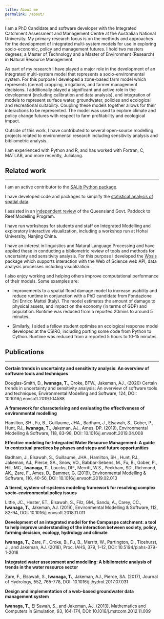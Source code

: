 ```yaml
---
title: About me
permalink: /about/
---
```


I am a PhD Candidate and software developer with the Integrated Catchment Assessment and Management Centre at the Australian National University. My primary research focus is on the methods and approaches for the development of integrated multi-system models for use in exploring socio-economic, policy and management futures. I hold two masters degrees; a Master of Technology and a Master of Environment (Research) in Natural Resource Management. 

As part of my research I have played a major role in the development of an integrated multi-system model that represents a socio-environmental system. For this purpose I developed a zone-based farm model which represents (cereal) cropping, irrigations, and farmer management decisions. I additionally played a significant and active role in the development (including calibration and data analysis), and integration of models to represent surface water, groundwater, policies and ecological and recreational suitability. Coupling these models together allows for their interactions to be represented. The model was used to explore climate and policy change futures with respect to farm profitability and ecological impact.

Outside of this work, I have contributed to several open-source modelling projects related to environmental research including sensitivity analysis and bibliometric analysis. 

I am experienced with Python and R, and has worked with Fortran, C, MATLAB, and more recently, Julialang.

## Related work
---------------

I am an active contributor to the [SALib Python package](https://github.com/salib/salib).

I have developed code and packages to simplify the [statistical analysis of spatial data](https://github.com/MamadioCMCC/HazardRiskScripts/tree/master/scripts/HazardStats).

I assisted in an [independent review](https://trove.nla.gov.au/work/237587298?selectedversion=NBD66255631) of the Queensland Govt. Paddock to Reef Modelling Program.

I have run workshops for students and staff on Integrated Modelling and exploratory interactive visualization, including a workshop run at Hohai University, Nanjing China.

I have an interest in linguistics and Natural Language Processing and have applied these in conducting a bibliometric review of tools and methods for uncertainty and sensitivity analysis. For this purpose I developed the [Wosis](https://github.com/ConnectedSystems/wosis) package which supports interaction with the Web of Science web API, data analysis processes including visualization.

I also enjoy working and helping others improve computational performance of their models. Some examples are:

- Improvements to a spatial flood damage model to increase usability and reduce runtime in conjunction with a PhD candidate from Fondazione Eni Enrico Mattei (Italy). The model estimates the amount of damage to physical assets, and impact on the economy (in terms of GDP) and population. Runtime was reduced from a reported 20mins to around 5 minutes.

- Similarly, I aided a fellow student optimise an ecological response model developed at the CSIRO, including porting some code from Python to Cython. Runtime was reduced from a reported 5 hours to 10-15 minutes.


## Publications
---------------

**Certain trends in uncertainty and sensitivity analysis: An overview of software tools and techniques**

Douglas-Smith, D., **Iwanaga, T.**, Croke, BFW., Jakeman, AJ., (2020) Certain trends in uncertainty and sensitivity analysis: An overview of software tools and techniques, Environmental Modelling and Software, 124, DOI: 10.1016/j.envsoft.2019.104588

<span class="__dimensions_badge_embed__" data-doi="10.1016/j.envsoft.2019.104588"></span><script async src="https://badge.dimensions.ai/badge.js" charset="utf-8"></script>

**A framework for characterising and evaluating the effectiveness of environmental modelling**

Hamilton, SH., Fu, B., Guillaume, JHA., Badham, J., Elsawah, S., Gober, P., Hunt, RJ., **Iwanaga, T.**, Jakeman, AJ., Ames, DP. (2019), Environmental Modelling & Software, 118, 83-98, DOI: 10.1016/j.envsoft.2019.04.008

<span class="__dimensions_badge_embed__" data-doi="10.1016/j.envsoft.2019.04.008"></span><script async src="https://badge.dimensions.ai/badge.js" charset="utf-8"></script>

**Effective modeling for Integrated Water Resource Management: A guide to contextual practices by phases and steps and future opportunities**

Badham, J., Elsawah, S., Guillaume, JHA., Hamilton, SH., Hunt, RJ., Jakeman, AJ., Pierce, SA., Snow, VO., Babbar-Sebens, M., Fu, B., Gober, P., Hill, MC., **Iwanaga, T.**, Loucks, DP., Merritt, W.S., Peckham, SD., Richmond, AK., Zare, F., Ames, D., Bammer, G. (2019), Environmental Modelling & Software, 116, 40-56, DOI: 10.1016/j.envsoft.2019.02.013

<span class="__dimensions_badge_embed__" data-doi="10.1016/j.envsoft.2019.02.013"></span><script async src="https://badge.dimensions.ai/badge.js" charset="utf-8"></script>

**A tiered, system-of-systems modeling framework for resolving complex socio-environmental policy issues**

Little, JC., Hester, ET., Elsawah, S., Filz, GM., Sandu, A., Carey, CC., **Iwanaga, T.**, Jakeman, AJ. (2019), Environmental Modelling & Software, 112, 82-94, DOI: 10.1016/j.envsoft.2018.11.011

<span class="__dimensions_badge_embed__" data-doi="10.1016/j.envsoft.2018.11.011"></span><script async src="https://badge.dimensions.ai/badge.js" charset="utf-8"></script>

**Development of an integrated model for the Campaspe catchment: a tool to help improve understanding of the interaction between society, policy, farming decision, ecology, hydrology and climate**

**Iwanaga, T.**, Zare, F., Croke, B., Fu, B., Merritt, W., Partington, D., Ticehurst, J., and Jakeman, AJ. (2018), Proc. IAHS, 379, 1–12, DOI: 10.5194/piahs-379-1-2018

<span class="__dimensions_badge_embed__" data-doi="10.5194/piahs-379-1-2018"></span><script async src="https://badge.dimensions.ai/badge.js" charset="utf-8"></script>

**Integrated water assessment and modelling: A bibliometric analysis of trends in the water resource sector**

Zare, F., Elsawah, S., **Iwanaga, T.**, Jakeman, AJ., Pierce, SA. (2017), Journal of Hydrology, 552, 765-778, DOI: 10.1016/j.jhydrol.2017.07.031

<span class="__dimensions_badge_embed__" data-doi="10.1016/j.jhydrol.2017.07.031"></span><script async src="https://badge.dimensions.ai/badge.js" charset="utf-8"></script>


**Design and implementation of a web-based groundwater data management system**

**Iwanaga, T.**, El Sawah, S., and Jakeman, AJ. (2013), Mathematics and Computers in Simulation, 93, 164-174, DOI: 10.1016/j.matcom.2012.11.009

<span class="__dimensions_badge_embed__" data-doi="10.1016/j.matcom.2012.11.009"></span><script async src="https://badge.dimensions.ai/badge.js" charset="utf-8"></script>